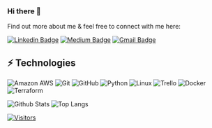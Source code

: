 ### Hi there 👋

Find out more about me & feel free to connect with me here:

[![Linkedin Badge](https://img.shields.io/badge/-Daniel%20Macias-blue?style=flat-square&logo=Linkedin&logoColor=white&link=https://www.linkedin.com/in/daniel-macias-a31841b9/)](https://www.linkedin.com/in/daniel-macias-a31841b9/)
[![Medium Badge](https://img.shields.io/badge/Daniel%20Macias-12100E?style=flat-square&logo=medium&logoColor=white&link=https://medium.com/@maciasrcdaniel)](https://medium.com/@maciasrcdaniel)
[![Gmail Badge](https://img.shields.io/badge/-maciasrcdaniel@gmail.com-c14438?style=flat-square&logo=Gmail&logoColor=white&link=mailto:maciasrcdaniel@gmail.com)](mailto:maciasrcdaniel@gmail.com)

## ⚡ Technologies

![Amazon AWS](https://img.shields.io/badge/Amazon%20AWS-232F3E?style=flat-square&logo=amazon-aws)
![Git](https://img.shields.io/badge/-Git-black?style=flat-square&logo=git)
![GitHub](https://img.shields.io/badge/-GitHub-181717?style=flat-square&logo=github)
![Python](https://img.shields.io/badge/-Python-black?style=flat-square&logo=Python)
![Linux](https://img.shields.io/badge/Linux-FCC624?style=flat-square&logo=linux&logoColor=black)
![Trello](https://img.shields.io/badge/Trello-%23026AA7.svg?style=flat-square&logo=Trello&logoColor=white)
![Docker](https://img.shields.io/badge/docker-%230db7ed.svg?style=for-the-badge&logo=docker&logoColor=white)
![Terraform](https://img.shields.io/badge/terraform-%235835CC.svg?style=for-the-badge&logo=terraform&logoColor=white)

![Github Stats](https://github-readme-stats.vercel.app/api?username=maciasrcdaniel&count_private=true&show_icons=true&include_all_commits=true)
![Top Langs](https://github-readme-stats.vercel.app/api/top-langs/?username=maciasrcdaniel&hide=TeX&layout=compact)


[![Visitors](https://api.visitorbadge.io/api/visitors?path=maciasrcdaniel%2Fmaciasrcdaniel&label=VISITORS&countColor=%23263759)](https://visitorbadge.io/status?path=maciasrcdaniel%2Fmaciasrcdaniel)


